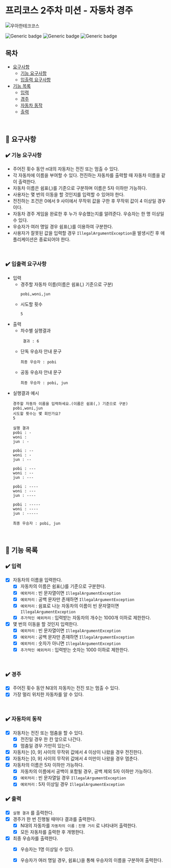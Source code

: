 # 프리코스 2주차 미션 - 자동차 경주

![우아한테크코스](https://github.com/user-attachments/assets/f877bb9f-faf7-4b27-8344-686b5337a962)

![Generic badge](https://img.shields.io/badge/precourse-week2-green.svg)
![Generic badge](https://img.shields.io/badge/version-1.0.1-brightgreen.svg)
![Generic badge](https://img.shields.io/badge/test-0_passed-blue.svg)

## 목차

- [요구사항](#-요구사항)
    - [기능 요구사항](#기능-요구사항)
    - [입출력 요구사항](#입출력-요구사항)
- [기능 목록](#-기능-목록)
    - [입력](#-입력)
    - [경주](#-경주)
    - [자동차 동작](#-자동차의-동작)
    - [출력](#-출력)

<br>

## 🚀 요구사항

### ✔️ 기능 요구사항

+ 주어진 횟수 동안 n대의 자동차는 전진 또는 멈출 수 있다.
+ 각 자동차에 이름을 부여할 수 있다. 전진하는 자동차를 출력할 때 자동차 이름을 같이 출력한다.
+ 자동차 이름은 쉼표(,)를 기준으로 구분하며 이름은 5자 이하만 가능하다.
+ 사용자는 몇 번의 이동을 할 것인지를 입력할 수 있어야 한다.
+ 전진하는 조건은 0에서 9 사이에서 무작위 값을 구한 후 무작위 값이 4 이상일 경우이다.
+ 자동차 경주 게임을 완료한 후 누가 우승했는지를 알려준다. 우승자는 한 명 이상일 수 있다.
+ 우승자가 여러 명일 경우 쉼표(,)를 이용하여 구분한다.
+ 사용자가 잘못된 값을 입력할 경우 `IllegalArgumentException`을 발생시킨 후 애플리케이션은 종료되어야 한다.

<br>

### ✔️ 입출력 요구사항

+ 입력
    + 경주할 자동차 이름(이름은 쉼표(,) 기준으로 구분)
      ```
      pobi,woni,jun
      ```
    + 시도할 횟수
      ```
      5
      ```
+ 출력
    + 차수별 실행결과
      ```
       결과 : 6
      ```
    + 단독 우승자 안내 문구
      ```
      최종 우승자 : pobi
      ```
    + 공동 우승자 안내 문구
      ```
      최종 우승자 : pobi, jun
      ```
+ 실행결과 예시
  ```
  경주할 자동차 이름을 입력하세요.(이름은 쉼표(,) 기준으로 구분)
  pobi,woni,jun
  시도할 횟수는 몇 회인가요?
  5

  실행 결과
  pobi : -
  woni :
  jun : -

  pobi : --
  woni : -
  jun : --

  pobi : ---
  woni : --
  jun : ---

  pobi : ----
  woni : ---
  jun : ----

  pobi : -----
  woni : ----
  jun : -----

  최종 우승자 : pobi, jun
  ```

<br>

## 🎯 기능 목록

### ✔️ 입력

- [x] 자동차의 이름을 입력한다.
    - [x] 자동차의 이름은 쉼표(,)를 기준으로 구분한다.
    - [x] `예외처리` : 빈 문자열이면 `IllegalArgumentException`
    - [x] `예외처리` : 공백 문자만 존재하면 `IllegalArgumentException`
    - [x] `예외처리` : 쉼표로 나눈 자동차의 이름이 빈 문자열이면 `IllegalArgumentException`
    - [x] `추가적인 예외처리` : 입력받는 자동차의 개수는 1000개 이하로 제한한다.

- [x] 몇 번의 이동을 할 것인지 입력한다.
    - [x] `예외처리` : 빈 문자열이면 `IllegalArgumentException`
    - [x] `예외처리` : 공백 문자만 존재하면 `IllegalArgumentException`
    - [x] `예외처리` : 숫자가 아니면 `IllegalArgumentException`
    - [x] `추가적인 예외처리` : 입력받는 숫자는 1000 이하로 제한한다.

<br>

### ✔️ 경주

- [x] 주어진 횟수 동안 N대의 자동차는 전진 또는 멈출 수 있다.
- [x] 가장 멀리 위치한 자동차를 알 수 있다.

<br>

### ✔️ 자동차의 동작

- [x] 자동차는 전진 또는 멈춤을 할 수 있다.
    - [x] 전진일 경우 한 칸 앞으로 나간다.
    - [x] 멈춤일 경우 가만히 있는다.
- [x] 자동차는 [0, 9] 사이의 무작위 값에서 4 이상이 나왔을 경우 전진한다.
- [x] 자동차는 [0, 9] 사이의 무작위 값에서 4 미만이 나왔을 경우 멈춘다.
- [x] 자동차의 이름은 5자 이하만 가능하다.
    - [x] 자동차의 이름에서 공백이 포함될 경우, 공백 제외 5자 이하만 가능하다.
    - [x] `예외처리` : 빈 문자열일 경우 `IllegalArgumentException`
    - [x] `예외처리` : 5자 이상일 경우 `IllegalArgumentException`
      <br>

### ✔️ 출력

- [x] `실행 결과` 를 출력한다.
- [x] 경주가 한 번 진행될 때마다 결과를 출력한다.
    - [x] N대의 자동차를 `자동차의 이름` : `진행 거리` 로 나타내어 출력한다.
    - [x] 모든 자동차를 출력한 후 개행한다.
- [x] 최종 우승자를 출력한다.
    - [x] 우승자는 1명 이상일 수 있다.
    - [x] 우승자가 여러 명일 경우, 쉼표(,)을 통해 우승자의 이름을 구분하여 출력한다.

